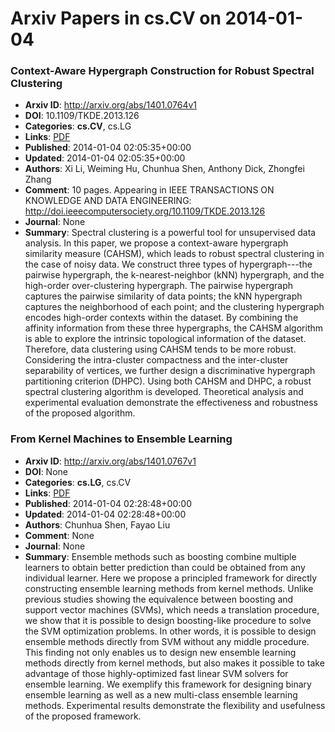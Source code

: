 # Arxiv Papers in cs.CV on 2014-01-04
### Context-Aware Hypergraph Construction for Robust Spectral Clustering
- **Arxiv ID**: http://arxiv.org/abs/1401.0764v1
- **DOI**: 10.1109/TKDE.2013.126
- **Categories**: **cs.CV**, cs.LG
- **Links**: [PDF](http://arxiv.org/pdf/1401.0764v1)
- **Published**: 2014-01-04 02:05:35+00:00
- **Updated**: 2014-01-04 02:05:35+00:00
- **Authors**: Xi Li, Weiming Hu, Chunhua Shen, Anthony Dick, Zhongfei Zhang
- **Comment**: 10 pages. Appearing in IEEE TRANSACTIONS ON KNOWLEDGE AND DATA
  ENGINEERING: http://doi.ieeecomputersociety.org/10.1109/TKDE.2013.126
- **Journal**: None
- **Summary**: Spectral clustering is a powerful tool for unsupervised data analysis. In this paper, we propose a context-aware hypergraph similarity measure (CAHSM), which leads to robust spectral clustering in the case of noisy data. We construct three types of hypergraph---the pairwise hypergraph, the k-nearest-neighbor (kNN) hypergraph, and the high-order over-clustering hypergraph. The pairwise hypergraph captures the pairwise similarity of data points; the kNN hypergraph captures the neighborhood of each point; and the clustering hypergraph encodes high-order contexts within the dataset. By combining the affinity information from these three hypergraphs, the CAHSM algorithm is able to explore the intrinsic topological information of the dataset. Therefore, data clustering using CAHSM tends to be more robust. Considering the intra-cluster compactness and the inter-cluster separability of vertices, we further design a discriminative hypergraph partitioning criterion (DHPC). Using both CAHSM and DHPC, a robust spectral clustering algorithm is developed. Theoretical analysis and experimental evaluation demonstrate the effectiveness and robustness of the proposed algorithm.



### From Kernel Machines to Ensemble Learning
- **Arxiv ID**: http://arxiv.org/abs/1401.0767v1
- **DOI**: None
- **Categories**: **cs.LG**, cs.CV
- **Links**: [PDF](http://arxiv.org/pdf/1401.0767v1)
- **Published**: 2014-01-04 02:28:48+00:00
- **Updated**: 2014-01-04 02:28:48+00:00
- **Authors**: Chunhua Shen, Fayao Liu
- **Comment**: None
- **Journal**: None
- **Summary**: Ensemble methods such as boosting combine multiple learners to obtain better prediction than could be obtained from any individual learner. Here we propose a principled framework for directly constructing ensemble learning methods from kernel methods. Unlike previous studies showing the equivalence between boosting and support vector machines (SVMs), which needs a translation procedure, we show that it is possible to design boosting-like procedure to solve the SVM optimization problems.   In other words, it is possible to design ensemble methods directly from SVM without any middle procedure.   This finding not only enables us to design new ensemble learning methods directly from kernel methods, but also makes it possible to take advantage of those highly-optimized fast linear SVM solvers for ensemble learning.   We exemplify this framework for designing binary ensemble learning as well as a new multi-class ensemble learning methods.   Experimental results demonstrate the flexibility and usefulness of the proposed framework.



